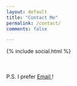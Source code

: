 ```yaml
---
layout: default
title: "Contact Me"
permalink: /contact/
comments: false

---
```

{% include social.html %}

<div style="margin-top:50px;" class="contact">
    P.S. I prefer <a href="mailto:pandey.dipesh50@gmail.com">Email </a>!
</div>